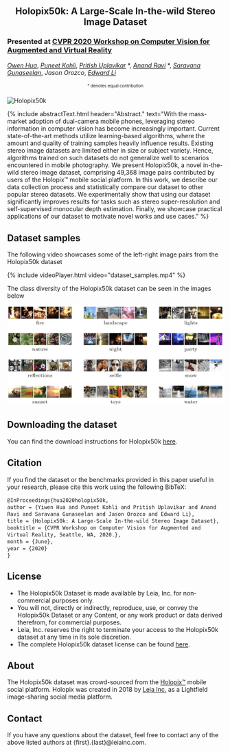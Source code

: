 <center><h2> Holopix50k: A Large-Scale In-the-wild Stereo Image Dataset </h2></center>

### Presented at [CVPR 2020 Workshop on Computer Vision for Augmented and Virtual Reality](https://mixedreality.cs.cornell.edu/workshop/2020)

[*Owen Hua*](https://www.linkedin.com/in/owen-yiwen-hua/),
[*Puneet Kohli*](https://www.linkedin.com/in/punkohl),
[*Pritish Uplavikar*](https://www.linkedin.com/in/pritishuplavikar) \*,
[*Anand Ravi*](https://www.linkedin.com/in/anandravi24) \*,
[*Saravana Gunaseelan*](https://www.linkedin.com/in/saravanaguna),
*Jason Orozco*,
[*Edward Li*](https://www.linkedin.com/in/edward-li-947a3829/)

<center><sub><sup>* denotes equal contribution</sup></sub></center>

![Holopix50k](https://raw.githubusercontent.com/LeiaInc/holopix50k/gh-pages/images/mosaic.gif "Holopix50k")

{% include abstractText.html header="Abstract." text="With the mass-market adoption of dual-camera mobile phones, leveraging stereo information in computer vision has
    become increasingly important. Current state-of-the-art methods utilize learning-based algorithms, where the
    amount and quality of training samples heavily influence results. Existing stereo image datasets are limited
    either in size or subject variety. Hence, algorithms trained on such datasets do not generalize well to scenarios
    encountered in mobile photography. We present Holopix50k, a novel in-the-wild stereo image dataset, comprising 49,368
    image pairs contributed by users of the Holopix™ mobile social platform. In this work, we describe our data collection
    process and statistically compare our dataset to other popular stereo datasets. We experimentally show that using our
    dataset significantly improves results for tasks such as stereo super-resolution and self-supervised monocular depth
    estimation. Finally, we showcase practical applications of our dataset to motivate novel works and use cases." %}

## Dataset samples

The following video showcases some of the left-right image pairs from the Holopix50k dataset

{% include videoPlayer.html video="dataset_samples.mp4" %}

The class diversity of the Holopix50k dataset can be seen in the images below

![Holopix50k diversity](https://raw.githubusercontent.com/LeiaInc/holopix50k/gh-pages/images/holopix50k_diversity.jpg "Holopix50k diversity")

## Downloading the dataset

You can find the download instructions for Holopix50k [here](https://github.com/LeiaInc/holopix50k/tree/master#downloading-the-dataset).

## Citation

If you find the dataset or the benchmarks provided in this paper useful in your research, please cite this work using
the following BibTeX:

```
@InProceedings{hua2020holopix50k,
author = {Yiwen Hua and Puneet Kohli and Pritish Uplavikar and Anand Ravi and Saravana Gunaseelan and Jason Orozco and Edward Li},
title = {Holopix50k: A Large-Scale In-the-wild Stereo Image Dataset},
booktitle = {CVPR Workshop on Computer Vision for Augmented and Virtual Reality, Seattle, WA, 2020.},
month = {June},
year = {2020}
}
```

## License

* The Holopix50k Dataset is made available by Leia, Inc. for non-commercial purposes only.
* You will not, directly or indirectly, reproduce, use, or convey the Holopix50k Dataset or any Content, or any work product or data derived therefrom, for commercial purposes.
* Leia, Inc. reserves the right to terminate your access to the Holopix50k dataset at any time in its sole discretion.
* The complete Holopix50k dataset license can be found [here](https://leiainc.github.com/holopix50k/LICENSE).

## About

The Holopix50k dataset was crowd-sourced from the [Holopix™](https://www.holopix.com/) mobile social platform. Holopix was created in 2018 by
[Leia Inc.](https://www.leiainc.com/) as a Lightfield image-sharing social media platform.

## Contact

If you have any questions about the dataset, feel free to contact any of the above listed authors at
{first}.{last}@leiainc.com.
